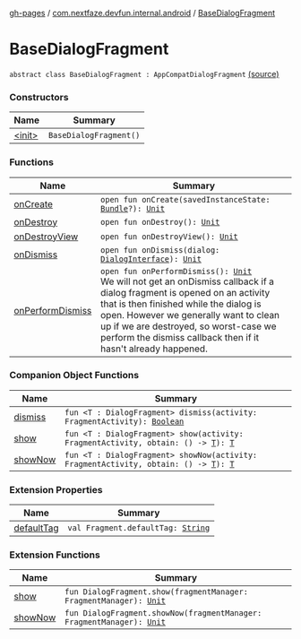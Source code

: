 [gh-pages](../../index.md) / [com.nextfaze.devfun.internal.android](../index.md) / [BaseDialogFragment](./index.md)

# BaseDialogFragment

`abstract class BaseDialogFragment : AppCompatDialogFragment` [(source)](https://github.com/NextFaze/dev-fun/tree/master/devfun-internal/src/main/java/com/nextfaze/devfun/internal/android/Fragments.kt#L12)

### Constructors

| Name | Summary |
|---|---|
| [&lt;init&gt;](-init-.md) | `BaseDialogFragment()` |

### Functions

| Name | Summary |
|---|---|
| [onCreate](on-create.md) | `open fun onCreate(savedInstanceState: `[`Bundle`](https://developer.android.com/reference/android/os/Bundle.html)`?): `[`Unit`](https://kotlinlang.org/api/latest/jvm/stdlib/kotlin/-unit/index.html) |
| [onDestroy](on-destroy.md) | `open fun onDestroy(): `[`Unit`](https://kotlinlang.org/api/latest/jvm/stdlib/kotlin/-unit/index.html) |
| [onDestroyView](on-destroy-view.md) | `open fun onDestroyView(): `[`Unit`](https://kotlinlang.org/api/latest/jvm/stdlib/kotlin/-unit/index.html) |
| [onDismiss](on-dismiss.md) | `open fun onDismiss(dialog: `[`DialogInterface`](https://developer.android.com/reference/android/content/DialogInterface.html)`): `[`Unit`](https://kotlinlang.org/api/latest/jvm/stdlib/kotlin/-unit/index.html) |
| [onPerformDismiss](on-perform-dismiss.md) | `open fun onPerformDismiss(): `[`Unit`](https://kotlinlang.org/api/latest/jvm/stdlib/kotlin/-unit/index.html)<br>We will not get an onDismiss callback if a dialog fragment is opened on an activity that is then finished while the dialog is open. However we generally want to clean up if we are destroyed, so worst-case we perform the dismiss callback then if it hasn't already happened. |

### Companion Object Functions

| Name | Summary |
|---|---|
| [dismiss](dismiss.md) | `fun <T : DialogFragment> dismiss(activity: FragmentActivity): `[`Boolean`](https://kotlinlang.org/api/latest/jvm/stdlib/kotlin/-boolean/index.html) |
| [show](show.md) | `fun <T : DialogFragment> show(activity: FragmentActivity, obtain: () -> `[`T`](show.md#T)`): `[`T`](show.md#T) |
| [showNow](show-now.md) | `fun <T : DialogFragment> showNow(activity: FragmentActivity, obtain: () -> `[`T`](show-now.md#T)`): `[`T`](show-now.md#T) |

### Extension Properties

| Name | Summary |
|---|---|
| [defaultTag](../android.support.v4.app.-fragment/default-tag.md) | `val Fragment.defaultTag: `[`String`](https://kotlinlang.org/api/latest/jvm/stdlib/kotlin/-string/index.html) |

### Extension Functions

| Name | Summary |
|---|---|
| [show](../android.support.v4.app.-dialog-fragment/show.md) | `fun DialogFragment.show(fragmentManager: FragmentManager): `[`Unit`](https://kotlinlang.org/api/latest/jvm/stdlib/kotlin/-unit/index.html) |
| [showNow](../android.support.v4.app.-dialog-fragment/show-now.md) | `fun DialogFragment.showNow(fragmentManager: FragmentManager): `[`Unit`](https://kotlinlang.org/api/latest/jvm/stdlib/kotlin/-unit/index.html) |
